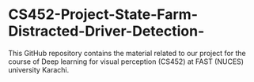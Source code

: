# CS452-Project-State-Farm-Distracted-Driver-Detection-
This GitHub repository contains the material related to our project  for the course of Deep learning for visual perception (CS452) at FAST (NUCES) university Karachi. 
